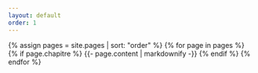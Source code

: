 ```yaml
---
layout: default
order: 1
---
```


{% assign pages = site.pages | sort: "order" %}
{% for page in pages %}
 {% if page.chapitre %}
    {{- page.content | markdownify -}}
  {% endif %}
{% endfor %}

